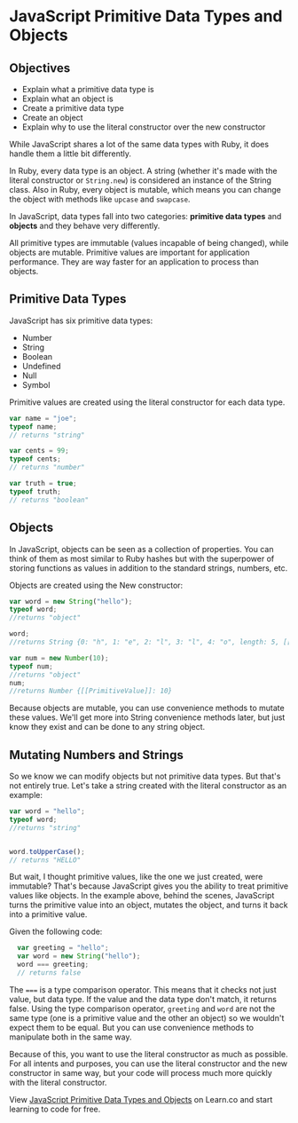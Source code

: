 # JavaScript Primitive Data Types and Objects

## Objectives
+ Explain what a primitive data type is
+ Explain what an object is
+ Create a primitive data type
+ Create an object
+ Explain why to use the literal constructor over the new constructor

While JavaScript shares a lot of the same data types with Ruby, it does handle them a little bit differently.

In Ruby, every data type is an object. A string (whether it's made with the literal constructor or `String.new`) is considered an instance of the String class. Also in Ruby, every object is mutable, which means you can change the object with methods like `upcase` and `swapcase`.

In JavaScript, data types fall into two categories: **primitive data types** and **objects** and they behave very differently.

All primitive types are immutable (values incapable of being changed), while objects are mutable. Primitive values are important for application performance. They are way faster for an application to process than objects.

## Primitive Data Types

JavaScript has six primitive data types: 

+ Number
+ String
+ Boolean
+ Undefined
+ Null
+ Symbol

Primitive values are created using the literal constructor for each data type. 

```js
var name = "joe";
typeof name;
// returns "string"

var cents = 99;
typeof cents;
// returns "number"

var truth = true;
typeof truth;
// returns "boolean"
```

## Objects

In JavaScript, objects can be seen as a collection of properties. You can think of them as most similar to Ruby hashes but with the superpower of storing functions as values in addition to the standard strings, numbers, etc.

Objects are created using the New constructor:

```js
var word = new String("hello");
typeof word;
//returns "object"

word;
//returns String {0: "h", 1: "e", 2: "l", 3: "l", 4: "o", length: 5, [[PrimitiveValue]]: "hello"}

var num = new Number(10);
typeof num;
//returns "object"
num;
//returns Number {[[PrimitiveValue]]: 10}
```
Because objects are mutable, you can use convenience methods to mutate these values. We'll get more into String convenience methods later, but just know they exist and can be done to any string object.

## Mutating Numbers and Strings

So we know we can modify objects but not primitive data types. But that's not entirely true. Let's take a string created with the literal constructor as an example:

```js
var word = "hello";
typeof word;
//returns "string"


word.toUpperCase();
// returns "HELLO"
```

But wait, I thought primitive values, like the one we just created, were immutable? That's because JavaScript gives you the ability to treat primitive values like objects. In the example above, behind the scenes, JavaScript turns the primitive value into an object, mutates the object, and turns it back into a primitive value.

Given the following code:

```js
  var greeting = "hello";
  var word = new String("hello");
  word === greeting; 
  // returns false
```

The `===` is a type comparison operator. This means that it checks not just value, but data type. If the value and the data type don't match, it returns false. Using the type comparison operator, `greeting` and `word` are not the same type (one is a primitive value and the other an object) so we wouldn't expect them to be equal. But you can use convenience methods to manipulate both in the same way.

Because of this, you want to use the literal constructor as much as possible. For all intents and purposes, you can use the literal constructor and the new constructor in same way, but your code will process much more quickly with the literal constructor.

<p data-visibility='hidden'>View <a href='https://learn.co/lessons/js-primitive-data-types-and-objects' title='JavaScript Primitive Data Types and Objects'>JavaScript Primitive Data Types and Objects</a> on Learn.co and start learning to code for free.</p>
